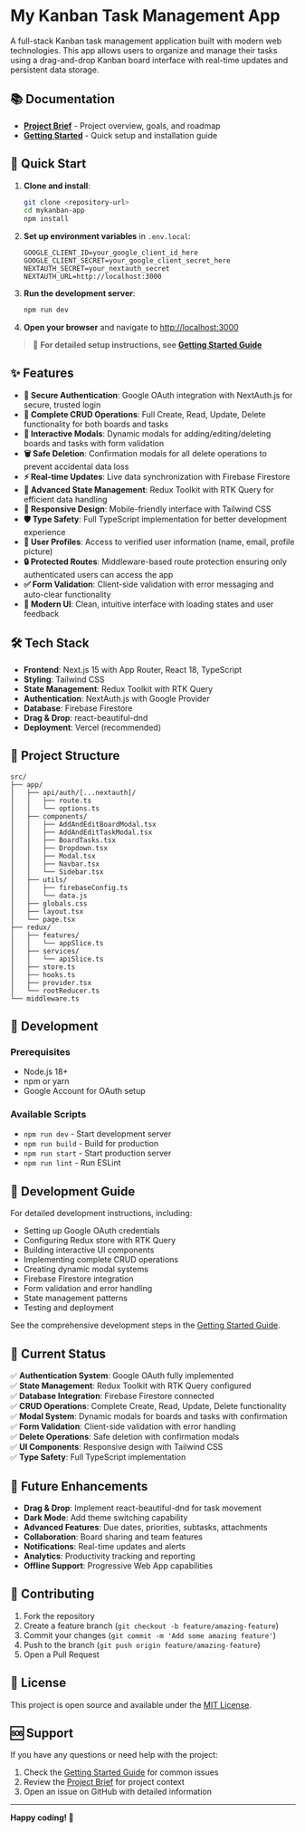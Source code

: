 # My Kanban Task Management App

A full-stack Kanban task management application built with modern web technologies. This app allows users to organize and manage their tasks using a drag-and-drop Kanban board interface with real-time updates and persistent data storage.

## 📚 Documentation

- **[Project Brief](docs/PROJECT_BRIEF.md)** - Project overview, goals, and roadmap
- **[Getting Started](docs/GETTING_STARTED.md)** - Quick setup and installation guide

## 🚀 Quick Start

1. **Clone and install**:
   ```bash
   git clone <repository-url>
   cd mykanban-app
   npm install
   ```

2. **Set up environment variables** in `.env.local`:
   ```env
   GOOGLE_CLIENT_ID=your_google_client_id_here
   GOOGLE_CLIENT_SECRET=your_google_client_secret_here
   NEXTAUTH_SECRET=your_nextauth_secret
   NEXTAUTH_URL=http://localhost:3000
   ```

3. **Run the development server**:
   ```bash
   npm run dev
   ```

4. **Open your browser** and navigate to [http://localhost:3000](http://localhost:3000)

> 📖 **For detailed setup instructions, see [Getting Started Guide](docs/GETTING_STARTED.md)**

## ✨ Features

- **🔐 Secure Authentication**: Google OAuth integration with NextAuth.js for secure, trusted login
- **📝 Complete CRUD Operations**: Full Create, Read, Update, Delete functionality for both boards and tasks
- **🎯 Interactive Modals**: Dynamic modals for adding/editing/deleting boards and tasks with form validation
- **🗑️ Safe Deletion**: Confirmation modals for all delete operations to prevent accidental data loss
- **⚡ Real-time Updates**: Live data synchronization with Firebase Firestore
- **🔄 Advanced State Management**: Redux Toolkit with RTK Query for efficient data handling
- **📱 Responsive Design**: Mobile-friendly interface with Tailwind CSS
- **🛡️ Type Safety**: Full TypeScript implementation for better development experience
- **👤 User Profiles**: Access to verified user information (name, email, profile picture)
- **🔒 Protected Routes**: Middleware-based route protection ensuring only authenticated users can access the app
- **✅ Form Validation**: Client-side validation with error messaging and auto-clear functionality
- **🎨 Modern UI**: Clean, intuitive interface with loading states and user feedback

## 🛠️ Tech Stack

- **Frontend**: Next.js 15 with App Router, React 18, TypeScript
- **Styling**: Tailwind CSS
- **State Management**: Redux Toolkit with RTK Query
- **Authentication**: NextAuth.js with Google Provider
- **Database**: Firebase Firestore
- **Drag & Drop**: react-beautiful-dnd
- **Deployment**: Vercel (recommended)

## 📁 Project Structure

```
src/
├── app/
│   ├── api/auth/[...nextauth]/
│   │   ├── route.ts
│   │   └── options.ts
│   ├── components/
│   │   ├── AddAndEditBoardModal.tsx
│   │   ├── AddAndEditTaskModal.tsx
│   │   ├── BoardTasks.tsx
│   │   ├── Dropdown.tsx
│   │   ├── Modal.tsx
│   │   ├── Navbar.tsx
│   │   └── Sidebar.tsx
│   ├── utils/
│   │   ├── firebaseConfig.ts
│   │   └── data.js
│   ├── globals.css
│   ├── layout.tsx
│   └── page.tsx
├── redux/
│   ├── features/
│   │   └── appSlice.ts
│   ├── services/
│   │   └── apiSlice.ts
│   ├── store.ts
│   ├── hooks.ts
│   ├── provider.tsx
│   └── rootReducer.ts
└── middleware.ts
```

## 🔧 Development

### Prerequisites

- Node.js 18+
- npm or yarn
- Google Account for OAuth setup

### Available Scripts

- `npm run dev` - Start development server
- `npm run build` - Build for production
- `npm run start` - Start production server
- `npm run lint` - Run ESLint

## 📖 Development Guide

For detailed development instructions, including:

- Setting up Google OAuth credentials
- Configuring Redux store with RTK Query
- Building interactive UI components
- Implementing complete CRUD operations
- Creating dynamic modal systems
- Firebase Firestore integration
- Form validation and error handling
- State management patterns
- Testing and deployment

See the comprehensive development steps in the [Getting Started Guide](docs/GETTING_STARTED.md).

## 🚀 Current Status

✅ **Authentication System**: Google OAuth fully implemented  
✅ **State Management**: Redux Toolkit with RTK Query configured  
✅ **Database Integration**: Firebase Firestore connected  
✅ **CRUD Operations**: Complete Create, Read, Update, Delete functionality  
✅ **Modal System**: Dynamic modals for boards and tasks with confirmation  
✅ **Form Validation**: Client-side validation with error handling  
✅ **Delete Operations**: Safe deletion with confirmation modals  
✅ **UI Components**: Responsive design with Tailwind CSS  
✅ **Type Safety**: Full TypeScript implementation  

## 🔮 Future Enhancements

- **Drag & Drop**: Implement react-beautiful-dnd for task movement
- **Dark Mode**: Add theme switching capability
- **Advanced Features**: Due dates, priorities, subtasks, attachments
- **Collaboration**: Board sharing and team features
- **Notifications**: Real-time updates and alerts
- **Analytics**: Productivity tracking and reporting
- **Offline Support**: Progressive Web App capabilities

## 🤝 Contributing

1. Fork the repository
2. Create a feature branch (`git checkout -b feature/amazing-feature`)
3. Commit your changes (`git commit -m 'Add some amazing feature'`)
4. Push to the branch (`git push origin feature/amazing-feature`)
5. Open a Pull Request

## 📄 License

This project is open source and available under the [MIT License](LICENSE).

## 🆘 Support

If you have any questions or need help with the project:

1. Check the [Getting Started Guide](docs/GETTING_STARTED.md) for common issues
2. Review the [Project Brief](docs/PROJECT_BRIEF.md) for project context
3. Open an issue on GitHub with detailed information

---

**Happy coding! 🎉**
